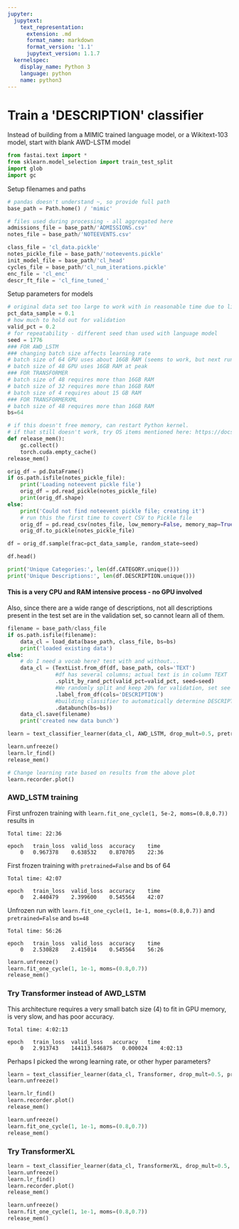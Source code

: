 ```yaml
---
jupyter:
  jupytext:
    text_representation:
      extension: .md
      format_name: markdown
      format_version: '1.1'
      jupytext_version: 1.1.7
  kernelspec:
    display_name: Python 3
    language: python
    name: python3
---
```


# Train a 'DESCRIPTION' classifier

Instead of building from a MIMIC trained language model, or a Wikitext-103 model, start with blank AWD-LSTM model

```python
from fastai.text import *
from sklearn.model_selection import train_test_split
import glob
import gc
```

Setup filenames and paths

```python
# pandas doesn't understand ~, so provide full path
base_path = Path.home() / 'mimic'

# files used during processing - all aggregated here
admissions_file = base_path/'ADMISSIONS.csv'
notes_file = base_path/'NOTEEVENTS.csv'

class_file = 'cl_data.pickle'
notes_pickle_file = base_path/'noteevents.pickle'
init_model_file = base_path/'cl_head'
cycles_file = base_path/'cl_num_iterations.pickle'
enc_file = 'cl_enc'
descr_ft_file = 'cl_fine_tuned_'
```

Setup parameters for models

```python
# original data set too large to work with in reasonable time due to limted GPU resources
pct_data_sample = 0.1
# how much to hold out for validation
valid_pct = 0.2
# for repeatability - different seed than used with language model
seed = 1776
### FOR AWD_LSTM
### changing batch size affects learning rate
# batch size of 64 GPU uses about 16GB RAM (seems to work, but next run fails)
# batch size of 48 GPU uses 16GB RAM at peak
### FOR TRANSFORMER
# batch size of 48 requires more than 16GB RAM
# batch size of 32 requires more than 16GB RAM
# batch size of 4 requires about 15 GB RAM
### FOR TRANSFORMERXML
# batch size of 48 requires more than 16GB RAM
bs=64
```

```python
# if this doesn't free memory, can restart Python kernel.
# if that still doesn't work, try OS items mentioned here: https://docs.fast.ai/dev/gpu.html
def release_mem():
    gc.collect()
    torch.cuda.empty_cache()
release_mem()
```

```python
orig_df = pd.DataFrame()
if os.path.isfile(notes_pickle_file):
    print('Loading noteevent pickle file')
    orig_df = pd.read_pickle(notes_pickle_file)
    print(orig_df.shape)
else:
    print('Could not find noteevent pickle file; creating it')
    # run this the first time to covert CSV to Pickle file
    orig_df = pd.read_csv(notes_file, low_memory=False, memory_map=True)
    orig_df.to_pickle(notes_pickle_file)
```

```python
df = orig_df.sample(frac=pct_data_sample, random_state=seed)
```

```python
df.head()
```

```python
print('Unique Categories:', len(df.CATEGORY.unique()))
print('Unique Descriptions:', len(df.DESCRIPTION.unique()))
```

#### This is a very CPU and RAM intensive process - no GPU involved

Also, since there are a wide range of descriptions, not all descriptions present in the test set are in the validation set, so cannot learn all of them.

```python
filename = base_path/class_file
if os.path.isfile(filename):
    data_cl = load_data(base_path, class_file, bs=bs)
    print('loaded existing data')
else:
    # do I need a vocab here? test with and without...
    data_cl = (TextList.from_df(df, base_path, cols='TEXT')
               #df has several columns; actual text is in column TEXT
               .split_by_rand_pct(valid_pct=valid_pct, seed=seed)
               #We randomly split and keep 20% for validation, set see for repeatability
               .label_from_df(cols='DESCRIPTION')
               #building classifier to automatically determine DESCRIPTION
               .databunch(bs=bs))
    data_cl.save(filename)
    print('created new data bunch')
```

```python
learn = text_classifier_learner(data_cl, AWD_LSTM, drop_mult=0.5, pretrained=False)
```

```python
learn.unfreeze()
learn.lr_find()
release_mem()
```

```python
# Change learning rate based on results from the above plot
learn.recorder.plot()
```

### AWD_LSTM training


First unfrozen training with `learn.fit_one_cycle(1, 5e-2, moms=(0.8,0.7))` results in 

    Total time: 22:36

    epoch 	train_loss 	valid_loss 	accuracy 	time
        0 	0.967378 	0.638532 	0.870705 	22:36
        
First frozen training with `pretrained=False` and bs of 64

    Total time: 42:07

    epoch 	train_loss 	valid_loss 	accuracy 	time
        0 	2.440479 	2.399600 	0.545564 	42:07
        
Unfrozen run with `learn.fit_one_cycle(1, 1e-1, moms=(0.8,0.7))` and `pretrained=False` and `bs=48`

    Total time: 56:26

    epoch 	train_loss 	valid_loss 	accuracy 	time
        0 	2.530828 	2.415014 	0.545564 	56:26
```python
learn.unfreeze()
learn.fit_one_cycle(1, 1e-1, moms=(0.8,0.7))
release_mem()
```

### Try Transformer instead of AWD_LSTM

This architecture requires a very small batch size (4) to fit in GPU memory, is very slow, and has poor accuracy.

    Total time: 4:02:13

    epoch 	train_loss 	valid_loss 	 accuracy 	time
        0 	2.913743 	144113.546875 	0.000024 	4:02:13
        
Perhaps I picked the wrong learning rate, or other hyper parameters?

```python
learn = text_classifier_learner(data_cl, Transformer, drop_mult=0.5, pretrained=False)
learn.unfreeze()
```

```python
learn.lr_find()
learn.recorder.plot()
release_mem()
```

```python
learn.unfreeze()
learn.fit_one_cycle(1, 1e-1, moms=(0.8,0.7))
release_mem()
```

### Try TransformerXL

```python
learn = text_classifier_learner(data_cl, TransformerXL, drop_mult=0.5, pretrained=False)
learn.unfreeze()
learn.lr_find()
learn.recorder.plot()
release_mem()
```

```python
learn.unfreeze()
learn.fit_one_cycle(1, 1e-1, moms=(0.8,0.7))
release_mem()
```
